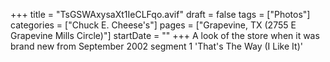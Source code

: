 +++
title = "TsGSWAxysaXt1IeCLFqo.avif"
draft = false
tags = ["Photos"]
categories = ["Chuck E. Cheese's"]
pages = ["Grapevine, TX (2755 E Grapevine Mills Circle)"]
startDate = ""
+++
A look of the store when it was brand new from September 2002 segment 1 'That's The Way (I Like It)'

